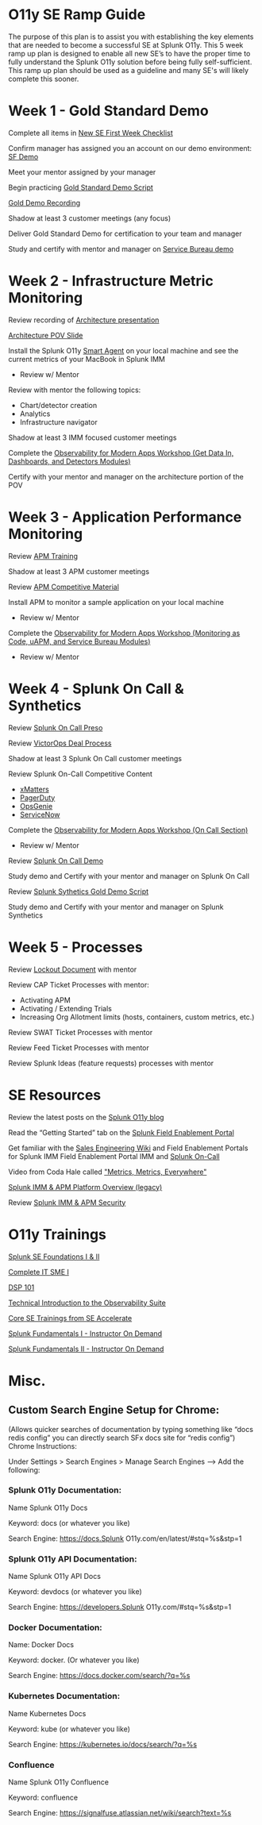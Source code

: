 # O11y SE Ramp Guide
The purpose of this plan is to assist you with establishing the key elements that are needed to become a successful SE at Splunk O11y.  This 5 week ramp up plan is designed to enable all new SE’s to have the proper time to fully understand the Splunk O11y solution before being fully self-sufficient.  This ramp up plan should be used as a guideline and many SE's will likely complete this sooner.

# Week 1 - Gold Standard Demo
Complete all items in [New SE First Week Checklist](https://signalfuse.atlassian.net/wiki/spaces/SE/pages/890667257/New+SE+First+Week+Checklist)

Confirm manager has assigned you an account on our demo environment: [SF Demo](http://sfdemo.signalfx.com)

Meet your mentor assigned by your manager 

Begin practicing [Gold Standard Demo Script](https://docs.google.com/document/d/1rpNwGcGnSi85uK9cGsfXYZiPH0b8OyYwsfcU0Ig47nQ/edit?usp=sharing)

[Gold Demo Recording](https://events.splunk.com/Observability-Demo?_lrsc=2ed6a1a2-ea9d-4284-97d2-10609d51aac7&trk=li-leap&)

Shadow at least 3 customer meetings (any focus)

Deliver Gold Standard Demo for certification to your team and manager

Study and certify with mentor and manager on [Service Bureau demo](https://drive.google.com/file/d/1E-vrAJJapu078wnn9Uy3ykthgHI2b6NX/view?usp=sharing)

# Week 2 - Infrastructure Metric Monitoring
Review recording of [Architecture presentation](https://drive.google.com/file/d/1FARqNRVBQgsmQpLH-w3rX2hJFB1BioTs/view?usp=sharing)

[Architecture POV Slide](https://docs.google.com/presentation/d/109NBgJjxeLxza3SBr0_jrBA610eIcat3HZXwArseh94/edit?usp=sharing)

Install the Splunk O11y [Smart Agent](https://github.com/signalfx/signalfx-agent#signalfx-smart-agent) on your local machine and see the current metrics of your MacBook in Splunk IMM
- Review w/ Mentor

Review with mentor the following topics:
- Chart/detector creation
- Analytics
- Infrastructure navigator

Shadow at least 3 IMM focused customer meetings

Complete the [Observability for Modern Apps Workshop (Get Data In, Dashboards, and Detectors Modules)](https://signalfx.github.io/observability-workshop/latest/)

Certify with your mentor and manager on the architecture portion of the POV

# Week 3 - Application Performance Monitoring
Review [APM Training](http://signalfuse.atlassian.net/wiki/spaces/SE/pages/851476495/May+2019+APM+Training)

Shadow at least 3 APM customer meetings

Review [APM Competitive Material](https://fieldenablement.splunk.com/content/dam/splunk-gfe/content/Product/signalfx/APM-Competitive-Takeout-Sales-Play-Slide.pptx)

Install APM to monitor a sample application on your local machine
- Review w/ Mentor

Complete the [Observability for Modern Apps Workshop (Monitoring as Code, uAPM, and Service Bureau Modules)](https://signalfx.github.io/observability-workshop/latest/)
- Review w/ Mentor

# Week 4 - Splunk On Call & Synthetics
Review [Splunk On Call Preso](https://docs.google.com/presentation/d/1ZRD7Lz6-MAFAgKwQhX8mxYEe0SOEHJoeByLxwQ1onYc/edit#slide=id.p1)

Review [VictorOps Deal Process](https://docs.google.com/presentation/d/1D9uqbuIBfxVCwcwJ4vTNfD326h2LL2Vj5GQdutIR6Jc/edit)

Shadow at least 3 Splunk On Call customer meetings

Review Splunk On-Call Competitive Content
- [xMatters](https://fieldenablement.splunk.com/en/Competitive/Comp-OPS-MGMT-xMatters.html)
- [PagerDuty](https://fieldenablement.splunk.com/en/Competitive/Comp-OPS-MGMT-PagerDuty.html)
- [OpsGenie](https://fieldenablement.splunk.com/en/Competitive/Comp-OPS-MGMT-OpsGenie.html)
- [ServiceNow](https://fieldenablement.splunk.com/en/Competitive/Comp-OPS-MGMT-ServiceNow.html)

Complete the [Observability for Modern Apps Workshop (On Call Section)](https://signalfx.github.io/observability-workshop/latest/)
- Review w/ Mentor

Review [Splunk On Call Demo](https://splunk.zoom.us/rec/play/-TYyk_P7aKlp4QXR6YloYTeNEQyBlvAj-M16LooS48wBUvLFGg078KM9Uw0UcbNkTfy_kK31P4UTx24f.c6IpxLne78NIkqk0?continueMode=true)

Study demo and Certify with your mentor and manager on Splunk On Call

Review [Splunk Sythetics Gold Demo Script](https://docs.google.com/presentation/d/1VF2Egs9c3x8fljcW9ie4TDAQDkr--5RBLnSzRNJUpkA/edit?usp=sharing)

Study demo and Certify with your mentor and manager on Splunk Synthetics

# Week 5 - Processes
Review [Lockout Document](https://docs.google.com/spreadsheets/d/1snTo5ugYSzR9y3x4gszs5cogbkNpBrRCgzJD2esGHhA/edit?usp=sharing) with mentor

Review CAP Ticket Processes with mentor:
- Activating APM
- Activating / Extending Trials
- Increasing Org Allotment limits (hosts, containers, custom metrics, etc.)

Review SWAT Ticket Processes with mentor

Review Feed Ticket Processes with mentor

Review Splunk Ideas (feature requests) processes with mentor

# SE Resources
Review the latest posts on the [Splunk O11y blog](https://signalfx.com/blog/)

Read the “Getting Started” tab on the [Splunk Field Enablement Portal](https://fieldenablement.splunk.com/en/Products/SignalFX.html#tab_getting_started|#tab_getting_started)

Get familiar with the [Sales Engineering Wiki](http://signalfuse.atlassian.net/wiki/spaces/SE/pages/703299903/Sales+Engineering+%5BSE%5D+Wiki) and Field Enablement Portals for Splunk IMM Field Enablement Portal IMM and [Splunk On-Call](https://fieldenablement.splunk.com/en/Products/Splunk-On-Call.html)

Video from Coda Hale called ["Metrics, Metrics, Everywhere"](https://www.youtube.com/watch?v=czes-oa0yik)

[Splunk IMM & APM Platform Overview (legacy)](https://drive.google.com/file/d/1spciFv9L5Sd2XeP2XzCaF4fKlC-1qt6Z/view)

Review [Splunk IMM & APM Security](http://signalfuse.atlassian.net/wiki/spaces/SO/pages/626130980)

# O11y Trainings
[Splunk SE Foundations I & II](https://learning.splunk.com/learn/lp/95/Field%2520-%2520Sales%2520Engineer%2520%28SE%29%2520Foundations%2520I%2520-%2520Discovery%252C%2520Demo%252C%2520and%2520Presentation)

[Complete IT SME I](https://learning.splunk.com//lms/index.php?r=coursepath/deeplink&id_path=329&hash=b62e21b1b2a56aa22c7f5f8f9a449b6fe16f3ec3&generated_by=77818)

[DSP 101](https://learning.splunk.com/lms/index.php?r=course/deeplink&course_id=2646&hash=57b8a8de7f646ba991bd747401f6d3f69784f971&generated_by=77818)

[Technical Introduction to the Observability Suite](https://learning.splunk.com/learn/course/3169/technical-introduction-to-the-observability-suite)

[Core SE Trainings from SE Accelerate](http://signalfuse.atlassian.net/wiki/spaces/SE/pages/778076510/SE+Accelerate+2020)

[Splunk Fundamentals I - Instructor On Demand](https://education.splunk.com/course/splunk-7x-fundamentals-part-1-iod)

[Splunk Fundamentals II - Instructor On Demand](https://education.splunk.com/course/splunk-7x-fundamentals-part-2-iod)

# Misc.

## Custom Search Engine Setup for Chrome:

(Allows quicker searches of documentation by typing something like “docs redis config” you can directly search SFx docs site for “redis config”)
Chrome Instructions:

Under Settings > Search Engines > Manage Search Engines —> Add the following:

### Splunk O11y Documentation:

Name				Splunk O11y Docs

Keyword:			docs (or whatever you like)

Search Engine:	https://docs.Splunk O11y.com/en/latest/#stq=%s&stp=1 

### Splunk O11y API Documentation:

Name				Splunk O11y API Docs

Keyword:			devdocs (or whatever you like)

Search Engine:	https://developers.Splunk O11y.com/#stq=%s&stp=1

### Docker Documentation:

Name:				Docker Docs

Keyword:			docker. (Or whatever you like)

Search Engine:	https://docs.docker.com/search/?q=%s 

### Kubernetes Documentation:

Name				Kubernetes Docs

Keyword:			kube (or whatever you like)

Search Engine:	https://kubernetes.io/docs/search/?q=%s 

### Confluence

Name				Splunk O11y Confluence

Keyword:			confluence

Search Engine:	https://signalfuse.atlassian.net/wiki/search?text=%s
